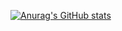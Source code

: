 [![Anurag's GitHub stats](https://github-readme-stats.vercel.app/api?username=hummingg&count_private=true&show_icons=true)](https://github.com/anuraghazra/github-readme-stats)
